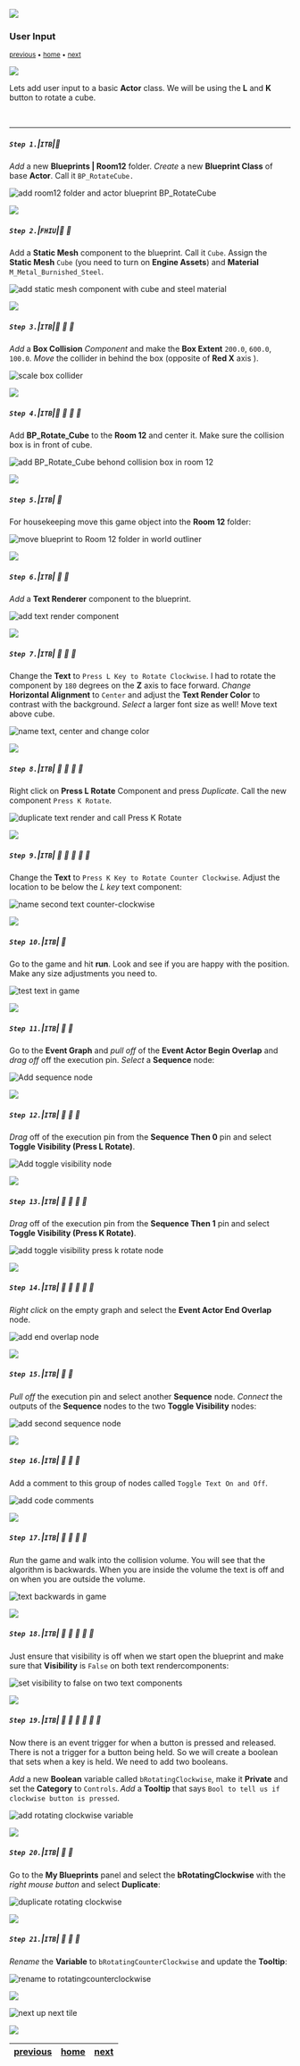 ![](../images/line3.png)

### User Input

<sub>[previous](../orbiting-actors-iv/README.md#user-content-orbiting-actors-iv) • [home](../README.md#user-content-ue4-blueprints) • [next](../)</sub>

![](../images/line3.png)

Lets add user input to a basic **Actor** class. We will be using the **L** and **K** button to rotate a cube.

<br>

---

##### `Step 1.`\|`ITB`|:small_blue_diamond:

*Add* a new **Blueprints | Room12** folder. *Create* a new **Blueprint Class** of base **Actor**. Call it `BP_RotateCube.`

![add room12 folder and actor blueprint BP_RotateCube](images/BPRotateCubeActorRm16.png)

![](../images/line2.png)

##### `Step 2.`\|`FHIU`|:small_blue_diamond: :small_blue_diamond: 

Add a **Static Mesh** component to the blueprint. Call it `Cube`. Assign the **Static Mesh** `Cube` (you need to turn on **Engine Assets**) and **Material** `M_Metal_Burnished_Steel`.

![add static mesh component with cube and steel material](images/AssignMeshCubeMaterialRm16.png)

![](../images/line2.png)

##### `Step 3.`\|`ITB`|:small_blue_diamond: :small_blue_diamond: :small_blue_diamond:

*Add* a **Box Collision** *Component* and make the **Box Extent** `200.0`, `600.0`, `100.0`. *Move* the collider in behind the box (opposite of **Red X** axis ).

![scale box collider](images/BoxxCollisionRm16.jpg)

![](../images/line2.png)

##### `Step 4.`\|`ITB`|:small_blue_diamond: :small_blue_diamond: :small_blue_diamond: :small_blue_diamond:

Add **BP_Rotate_Cube** to the **Room 12** and center it. Make sure the collision box is in front of cube.

![add BP_Rotate_Cube behond collision box in room 12](images/AddBPToRm16.jpg)

![](../images/line2.png)

##### `Step 5.`\|`ITB`| :small_orange_diamond:

For housekeeping move this game object into the **Room 12** folder:

![move blueprint to Room 12 folder in world outliner](images/MoveObjectToFolderRm16.jpg)

![](../images/line2.png)

##### `Step 6.`\|`ITB`| :small_orange_diamond: :small_blue_diamond:

*Add* a **Text Renderer** component to the blueprint.

![add text render component](images/AddTextRenderComponentRm16.jpg)

![](../images/line2.png)

##### `Step 7.`\|`ITB`| :small_orange_diamond: :small_blue_diamond: :small_blue_diamond:

Change the **Text** to `Press L Key to Rotate Clockwise`. I had to rotate the component by `180` degrees on the **Z** axis to face forward. *Change* **Horizontal Alignment** to `Center` and adjust the **Text Render Color** to contrast with the background. *Select* a larger font size as well! Move text above cube.

![name text, center and change color](images/PressLKeyToRClockRm16.jpg)

![](../images/line2.png)

##### `Step 8.`\|`ITB`| :small_orange_diamond: :small_blue_diamond: :small_blue_diamond: :small_blue_diamond:

Right click on **Press L Rotate** Component and press *Duplicate*. Call the new component `Press K Rotate`.

![duplicate text render and call Press K Rotate](images/PressRToRotateRm16.jpg)

![](../images/line2.png)

##### `Step 9.`\|`ITB`| :small_orange_diamond: :small_blue_diamond: :small_blue_diamond: :small_blue_diamond: :small_blue_diamond:

Change the **Text** to `Press K Key to Rotate Counter Clockwise`. Adjust the location to be below the *L key* text component:

![name second text counter-clockwise](images/PressKRepositionRm16.jpg)

![](../images/line2.png)

##### `Step 10.`\|`ITB`| :large_blue_diamond:

Go to the game and hit **run**. Look and see if you are happy with the position. Make any size adjustments you need to. 

![test text in game](images/TestInGameRm16.jpg)



![](../images/line2.png)

##### `Step 11.`\|`ITB`| :large_blue_diamond: :small_blue_diamond: 

Go to the **Event Graph** and *pull off* of the **Event Actor Begin Overlap** and *drag off* off the execution pin. *Select* a **Sequence** node:


![Add sequence node](images/OverlapSequenceRm16.jpg)

![](../images/line2.png)

##### `Step 12.`\|`ITB`| :large_blue_diamond: :small_blue_diamond: :small_blue_diamond: 

*Drag* off of the execution pin from the **Sequence Then 0** pin and select **Toggle Visibility (Press L Rotate)**.

![Add toggle visibility node](images/AddToggleVisibilityRm16.jpg)

![](../images/line2.png)

##### `Step 13.`\|`ITB`| :large_blue_diamond: :small_blue_diamond: :small_blue_diamond:  :small_blue_diamond: 

*Drag* off of the execution pin from the **Sequence Then 1** pin and select **Toggle Visibility (Press K Rotate)**.

![add toggle visibility press k rotate node](images/ToggleVisibillityCounterRm16.jpg)

![](../images/line2.png)

##### `Step 14.`\|`ITB`| :large_blue_diamond: :small_blue_diamond: :small_blue_diamond: :small_blue_diamond:  :small_blue_diamond: 

*Right click* on the empty graph and select the **Event Actor End Overlap** node.

![add end overlap node](images/AddActorEndOverlapRm16-1.jpg)

![](../images/line2.png)

##### `Step 15.`\|`ITB`| :large_blue_diamond: :small_orange_diamond: 

*Pull off* the execution pin and select another **Sequence** node. *Connect* the outputs of the **Sequence** nodes to the two **Toggle Visibility** nodes:

![add second sequence node](images/AddSecondSequenceRm16.jpg)

![](../images/line2.png)

##### `Step 16.`\|`ITB`| :large_blue_diamond: :small_orange_diamond:   :small_blue_diamond: 

Add a comment to this group of nodes called `Toggle Text On and Off`.

![add code comments](images/AddComment1Rm16.jpg)

![](../images/line2.png)

##### `Step 17.`\|`ITB`| :large_blue_diamond: :small_orange_diamond: :small_blue_diamond: :small_blue_diamond:

*Run* the game and walk into the collision volume. You will see that the algorithm is backwards. When you are inside the volume the text is off and on when you are outside the volume.

![text backwards in game](images/BackwardsText.gif)

![](../images/line2.png)

##### `Step 18.`\|`ITB`| :large_blue_diamond: :small_orange_diamond: :small_blue_diamond: :small_blue_diamond: :small_blue_diamond:

Just ensure that visibility is off when we start open the blueprint and make sure that **Visibility** is `False` on both text rendercomponents:

![set visibility to false on two text components](images/TurnVisibleOff.jpg)

![](../images/line2.png)

##### `Step 19.`\|`ITB`| :large_blue_diamond: :small_orange_diamond: :small_blue_diamond: :small_blue_diamond: :small_blue_diamond: :small_blue_diamond:

Now there is an event trigger for when a button is pressed and released. There is not a trigger for a button being held. So we will create a boolean that sets when a key is held. We need to add two booleans. 

*Add* a new **Boolean** variable called `bRotatingClockwise`, make it **Private** and set the **Category** to `Controls`. *Add* a **Tooltip** that says `Bool to tell us if clockwise button is pressed`.

![add rotating clockwise variable](images/RotatingClockwiseVarRm16.jpg)

![](../images/line2.png)

##### `Step 20.`\|`ITB`| :large_blue_diamond: :large_blue_diamond:

Go to the **My Blueprints** panel and select the **bRotatingClockwise** with the *right mouse button* and select **Duplicate**:

![duplicate rotating clockwise](images/RIghtClickDupeRm16.jpg)

![](../images/line2.png)

##### `Step 21.`\|`ITB`| :large_blue_diamond: :large_blue_diamond: :small_blue_diamond:

*Rename* the **Variable** to `bRotatingCounterClockwise` and update the **Tooltip**:

![rename to rotatingcounterclockwise](images/RenameCCRm16.jpg)

![](../images/line.png)

<!-- <img src="https://via.placeholder.com/1000x100/45D7CA/000000/?text=Next Up - User Input II"> -->
![next up next tile](images/banner.png)

![](../images/line.png)


| [previous](../orbiting-actors-iv/README.md#user-content-orbiting-actors-iv)| [home](../README.md#user-content-ue4-blueprints) | [next](../user-input-ii/README.md#user-content-user-input-ii)|
|---|---|---|
